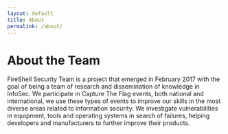 ```yaml
---
layout: default
title: About
permalink: /about/
---
```


# About the Team

FireShell Security Team is a project that emerged in February 2017 with the goal of being a team of research and dissemination of knowledge in InfoSec. We participate in Capture The Flag events, both national and international, we use these types of events to improve our skills in the most diverse areas related to information security. We investigate vulnerabilities in equipment, tools and operating systems in search of failures, helping developers and manufacturers to further improve their products.

